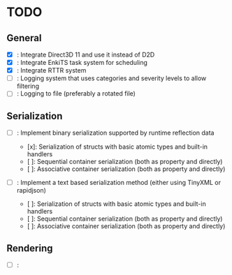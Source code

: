 # TODO

## General
- [x] : Integrate Direct3D 11 and use it instead of D2D
- [x] : Integrate EnkiTS task system for scheduling 
- [x] : Integrate RTTR system
- [ ] : Logging system that uses categories and severity levels to allow filtering
- [ ] : Logging to file (preferably a rotated file)

## Serialization
- [ ] : Implement binary serialization supported by runtime reflection data
	- [x]: Serialization of structs with basic atomic types and built-in handlers
	- [ ]: Sequential container serialization (both as property and directly)
	- [ ]: Associative container serialization (both as property and directly)

- [ ] : Implement a text based serialization method (either using TinyXML or rapidjson)
	- [ ]: Serialization of structs with basic atomic types and built-in handlers
	- [ ]: Sequential container serialization (both as property and directly)
	- [ ]: Associative container serialization (both as property and directly)


## Rendering
- [ ] : 
